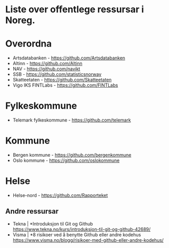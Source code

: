 # Liste over offentlege ressursar i Noreg.

# Overordna
- Artsdatabanken - https://github.com/Artsdatabanken
- Altinn - https://github.com/Altinn
- NAV - https://github.com/navikt
- SSB - https://github.com/statisticsnorway
- Skatteetaten - https://github.com/Skatteetaten
- Vigo IKS FINTLabs - https://github.com/FINTLabs

# Fylkeskommune
- Telemark fylkeskommune - https://github.com/telemark

# Kommune
- Bergen kommune - https://github.com/bergenkommune
- Oslo kommune - https://github.com/oslokommune

# Helse
- Helse-nord - https://github.com/Rapporteket



## Andre ressursar ##
- Tekna | *Introduksjon til Git og Github https://www.tekna.no/kurs/introduksjon-til-git-og-github-42689/
- Visma | *8 risikoer ved å benytte Github eller andre kodehus https://www.visma.no/blogg/risikoer-med-github-eller-andre-kodehus/
